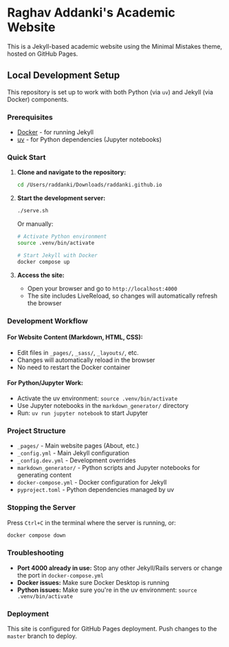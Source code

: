 # Raghav Addanki's Academic Website

This is a Jekyll-based academic website using the Minimal Mistakes theme, hosted on GitHub Pages.

## Local Development Setup

This repository is set up to work with both Python (via `uv`) and Jekyll (via Docker) components.

### Prerequisites

- [Docker](https://www.docker.com/) - for running Jekyll
- [uv](https://github.com/astral-sh/uv) - for Python dependencies (Jupyter notebooks)

### Quick Start

1. **Clone and navigate to the repository:**
   ```bash
   cd /Users/raddanki/Downloads/raddanki.github.io
   ```

2. **Start the development server:**
   ```bash
   ./serve.sh
   ```
   
   Or manually:
   ```bash
   # Activate Python environment
   source .venv/bin/activate
   
   # Start Jekyll with Docker
   docker compose up
   ```

3. **Access the site:**
   - Open your browser and go to `http://localhost:4000`
   - The site includes LiveReload, so changes will automatically refresh the browser

### Development Workflow

#### For Website Content (Markdown, HTML, CSS):
- Edit files in `_pages/`, `_sass/`, `_layouts/`, etc.
- Changes will automatically reload in the browser
- No need to restart the Docker container

#### For Python/Jupyter Work:
- Activate the uv environment: `source .venv/bin/activate`
- Use Jupyter notebooks in the `markdown_generator/` directory
- Run: `uv run jupyter notebook` to start Jupyter

### Project Structure

- `_pages/` - Main website pages (About, etc.)
- `_config.yml` - Main Jekyll configuration
- `_config.dev.yml` - Development overrides
- `markdown_generator/` - Python scripts and Jupyter notebooks for generating content
- `docker-compose.yml` - Docker configuration for Jekyll
- `pyproject.toml` - Python dependencies managed by uv

### Stopping the Server

Press `Ctrl+C` in the terminal where the server is running, or:

```bash
docker compose down
```

### Troubleshooting

- **Port 4000 already in use:** Stop any other Jekyll/Rails servers or change the port in `docker-compose.yml`
- **Docker issues:** Make sure Docker Desktop is running
- **Python issues:** Make sure you're in the uv environment: `source .venv/bin/activate`

### Deployment

This site is configured for GitHub Pages deployment. Push changes to the `master` branch to deploy.
